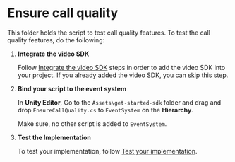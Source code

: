 # Ensure call quality

This folder holds the script to test call quality features. To test the call quality features, do the following:

1. **Integrate the video SDK**

    Follow [Integrate the video SDK](https://github.com/AgoraIO/video-sdk-samples-unity/tree/main/Docs-Examples#integrate-the-video-sdk) steps in order to add the video SDK into your project. If you already added the video SDK, you can skip this step.

1. **Bind your script to the event system**

    In **Unity Editor**, Go to the `Assets\get-started-sdk` folder and drag and drop `EnsureCallQuality.cs` to `EventSystem` on the **Hierarchy**.

    Make sure, no other script is added to `EventSystem`.

1. **Test the Implementation**

    To test your implementation, follow [Test your implementation](https://docs.agora.io/en/video-calling/develop/ensure-call-quality?platform=unity#test-your-implementation).